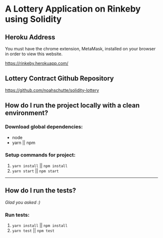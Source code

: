 # A Lottery Application on Rinkeby using Solidity

## Heroku Address

You must have the chrome extension, MetaMask, installed on your browser in order to view this website.

https://rinkeby.herokuapp.com/

## Lottery Contract Github Repository

https://github.com/noahschutte/solidity-lottery

## How do I run the project locally with a clean environment?

### Download global dependencies:

* node
* yarn || npm

### Setup commands for project:

1. `yarn install` || `npm install`
1. `yarn start` || `npm start`

---

## How do I run the tests?

_Glad you asked :)_

### Run tests:

1. `yarn install` || `npm install`
1. `yarn test` || `npm test`
